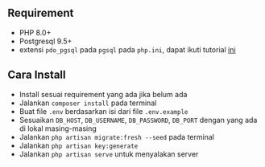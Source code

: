 
## Requirement
- PHP 8.0+
- Postgresql 9.5+
- extensi `pdo_pgsql` pada `pgsql` pada `php.ini`, dapat ikuti tutorial [ini](https://tonyfrenzy.medium.com/using-postgresql-with-laravel-c4c320ca7f34)

## Cara Install
- Install sesuai requirement yang ada jika belum ada
- Jalankan `composer install` pada terminal
- Buat file `.env` berdasarkan isi dari file `.env.example`
- Sesuaikan `DB_HOST`, `DB_USERNAME`, `DB_PASSWORD`, `DB_PORT` dengan yang ada di lokal masing-masing
- Jalankan `php artisan migrate:fresh --seed` pada terminal
- Jalankan `php artisan key:generate`
- Jalankan `php artisan serve` untuk menyalakan server
